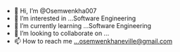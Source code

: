 - 👋 Hi, I’m @Osemwenkha007
- 👀 I’m interested in ...Software Engineering
- 🌱 I’m currently learning ...Software Engineering
- 💞️ I’m looking to collaborate on ...
- 📫 How to reach me ...osemwenkhaneville@gmail.com

<!---
Osemwenkha007/Osemwenkha007 is a ✨ special ✨ repository because its `README.md` (this file) appears on your GitHub profile.
You can click the Preview link to take a look at your changes.
--->
